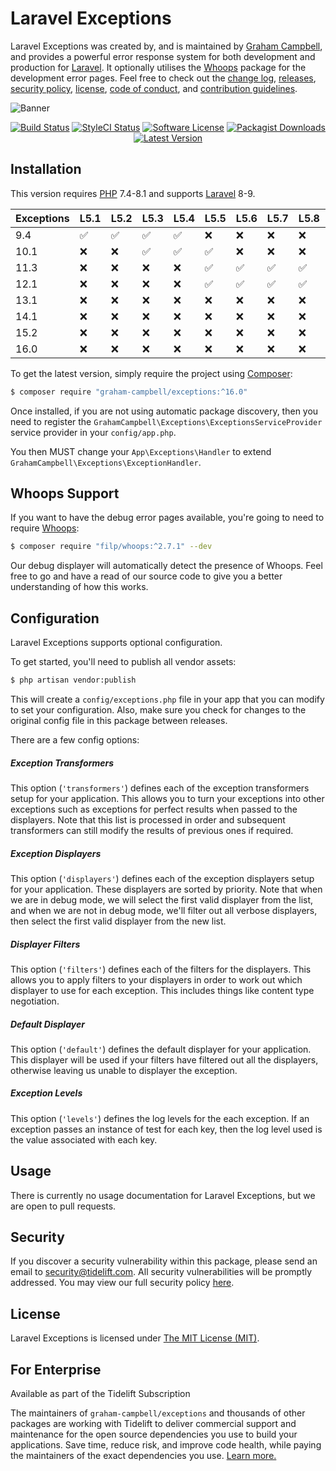 Laravel Exceptions
==================

Laravel Exceptions was created by, and is maintained by [Graham Campbell](https://github.com/GrahamCampbell), and provides a powerful error response system for both development and production for [Laravel](https://laravel.com/). It optionally utilises the [Whoops](https://github.com/filp/whoops) package for the development error pages. Feel free to check out the [change log](CHANGELOG.md), [releases](https://github.com/GrahamCampbell/Laravel-Exceptions/releases), [security policy](https://github.com/GrahamCampbell/Laravel-Exceptions/security/policy), [license](LICENSE), [code of conduct](.github/CODE_OF_CONDUCT.md), and [contribution guidelines](.github/CONTRIBUTING.md).

![Banner](https://user-images.githubusercontent.com/2829600/71477346-60993680-27e1-11ea-881f-01ac5caaa169.png)

<p align="center">
<a href="https://github.com/GrahamCampbell/Laravel-Exceptions/actions?query=workflow%3ATests"><img src="https://img.shields.io/github/workflow/status/GrahamCampbell/Laravel-Exceptions/Tests?label=Tests&style=flat-square" alt="Build Status"></img></a>
<a href="https://github.styleci.io/repos/26882182"><img src="https://github.styleci.io/repos/26882182/shield" alt="StyleCI Status"></img></a>
<a href="LICENSE"><img src="https://img.shields.io/badge/license-MIT-brightgreen?style=flat-square" alt="Software License"></img></a>
<a href="https://packagist.org/packages/graham-campbell/exceptions"><img src="https://img.shields.io/packagist/dt/graham-campbell/exceptions?style=flat-square" alt="Packagist Downloads"></img></a>
<a href="https://github.com/GrahamCampbell/Laravel-Exceptions/releases"><img src="https://img.shields.io/github/release/GrahamCampbell/Laravel-Exceptions?style=flat-square" alt="Latest Version"></img></a>
</p>


## Installation

This version requires [PHP](https://www.php.net/) 7.4-8.1 and supports [Laravel](https://laravel.com/) 8-9.

| Exceptions | L5.1               | L5.2               | L5.3               | L5.4               | L5.5               | L5.6               | L5.7               | L5.8               | L6                 | L7                 | L8                 | L9                 |
|------------|--------------------|--------------------|--------------------|--------------------|--------------------|--------------------|--------------------|--------------------|--------------------|--------------------|--------------------|--------------------|
| 9.4        | :white_check_mark: | :white_check_mark: | :white_check_mark: | :white_check_mark: | :x:                | :x:                | :x:                | :x:                | :x:                | :x:                | :x:                | :x:                |
| 10.1       | :x:                | :x:                | :white_check_mark: | :white_check_mark: | :white_check_mark: | :x:                | :x:                | :x:                | :x:                | :x:                | :x:                | :x:                |
| 11.3       | :x:                | :x:                | :x:                | :x:                | :white_check_mark: | :white_check_mark: | :white_check_mark: | :white_check_mark: | :x:                | :x:                | :x:                | :x:                |
| 12.1       | :x:                | :x:                | :x:                | :x:                | :white_check_mark: | :white_check_mark: | :white_check_mark: | :white_check_mark: | :white_check_mark: | :x:                | :x:                | :x:                |
| 13.1       | :x:                | :x:                | :x:                | :x:                | :x:                | :x:                | :x:                | :x:                | :white_check_mark: | :x:                | :x:                | :x:                |
| 14.1       | :x:                | :x:                | :x:                | :x:                | :x:                | :x:                | :x:                | :x:                | :x:                | :white_check_mark: | :white_check_mark: | :x:                |
| 15.2       | :x:                | :x:                | :x:                | :x:                | :x:                | :x:                | :x:                | :x:                | :x:                | :white_check_mark: | :white_check_mark: | :white_check_mark: |
| 16.0       | :x:                | :x:                | :x:                | :x:                | :x:                | :x:                | :x:                | :x:                | :x:                | :x:                | :white_check_mark: | :white_check_mark: |

To get the latest version, simply require the project using [Composer](https://getcomposer.org):

```bash
$ composer require "graham-campbell/exceptions:^16.0"
```

Once installed, if you are not using automatic package discovery, then you need to register the `GrahamCampbell\Exceptions\ExceptionsServiceProvider` service provider in your `config/app.php`.

You then MUST change your `App\Exceptions\Handler` to extend `GrahamCampbell\Exceptions\ExceptionHandler`.


## Whoops Support

If you want to have the debug error pages available, you're going to need to require [Whoops](https://github.com/filp/whoops):

```bash
$ composer require "filp/whoops:^2.7.1" --dev
```

Our debug displayer will automatically detect the presence of Whoops. Feel free to go and have a read of our source code to give you a better understanding of how this works.


## Configuration

Laravel Exceptions supports optional configuration.

To get started, you'll need to publish all vendor assets:

```bash
$ php artisan vendor:publish
```

This will create a `config/exceptions.php` file in your app that you can modify to set your configuration. Also, make sure you check for changes to the original config file in this package between releases.

There are a few config options:

##### Exception Transformers

This option (`'transformers'`) defines each of the exception transformers setup for your application. This allows you to turn your exceptions into other exceptions such as  exceptions for perfect results when passed to the displayers. Note that this list is processed in order and subsequent transformers can still modify the results of previous ones if required.

##### Exception Displayers

This option (`'displayers'`) defines each of the exception displayers setup for your application. These displayers are sorted by priority. Note that when we are in debug mode, we will select the first valid displayer from the list, and when we are not in debug mode, we'll filter out all verbose displayers, then select the first valid displayer from the new list.

##### Displayer Filters

This option (`'filters'`) defines each of the filters for the displayers. This allows you to apply filters to your displayers in order to work out which displayer to use for each exception. This includes things like content type negotiation.

##### Default Displayer

This option (`'default'`) defines the default displayer for your application. This displayer will be used if your filters have filtered out all the displayers, otherwise leaving us unable to displayer the exception.

##### Exception Levels

This option (`'levels'`) defines the log levels for the each exception. If an exception passes an instance of test for each key, then the log level used is the value associated with each key.


## Usage

There is currently no usage documentation for Laravel Exceptions, but we are open to pull requests.


## Security

If you discover a security vulnerability within this package, please send an email to security@tidelift.com. All security vulnerabilities will be promptly addressed. You may view our full security policy [here](https://github.com/GrahamCampbell/Laravel-Exceptions/security/policy).


## License

Laravel Exceptions is licensed under [The MIT License (MIT)](LICENSE).


## For Enterprise

Available as part of the Tidelift Subscription

The maintainers of `graham-campbell/exceptions` and thousands of other packages are working with Tidelift to deliver commercial support and maintenance for the open source dependencies you use to build your applications. Save time, reduce risk, and improve code health, while paying the maintainers of the exact dependencies you use. [Learn more.](https://tidelift.com/subscription/pkg/packagist-graham-campbell-exceptions?utm_source=packagist-graham-campbell-exceptions&utm_medium=referral&utm_campaign=enterprise&utm_term=repo)
